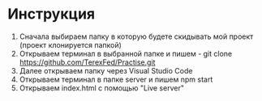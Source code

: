 # Инструкция
1) Сначала выбираем папку в которую будете скидывать мой проект (проект клонируется папкой)
2) Открываем терминал в выбранной папке и пишем - git clone https://github.com/TerexFed/Practise.git
3) Далее открываем папку через Visual Studio Code 
4) Открываем терминал в папке server и пишем npm start
5) Открываем index.html с помощью "Live server" 
